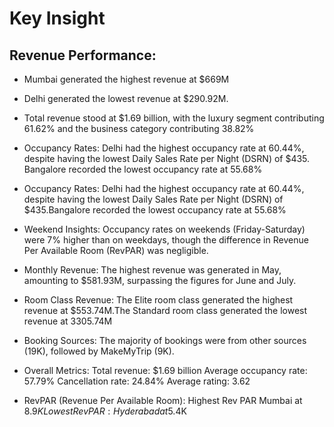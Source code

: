 # Key Insight

## Revenue Performance:
  * Mumbai generated the highest revenue at $669M
  * Delhi generated the lowest revenue at $290.92M.
  * Total revenue stood at $1.69 billion, with the luxury segment contributing 61.62% and the business category contributing 38.82%

* Occupancy Rates:
Delhi had the highest occupancy rate at 60.44%, despite having the lowest Daily Sales Rate per Night (DSRN) of $435.
Bangalore recorded the lowest occupancy rate at 55.68%

* Occupancy Rates:
Delhi had the highest occupancy rate at 60.44%, despite having the lowest Daily Sales Rate per Night (DSRN) of $435.Bangalore recorded the lowest occupancy rate at 55.68%

* Weekend Insights:
Occupancy rates on weekends (Friday-Saturday) were 7% higher than on weekdays, though the difference in Revenue Per Available Room (RevPAR) was negligible.

* Monthly Revenue:
The highest revenue was generated in May, amounting to $581.93M, surpassing the figures for June and July.

* Room Class Revenue:
The Elite room class generated the highest revenue at $553.74M.The Standard room class generated the lowest revenue at 3305.74M

* Booking Sources:
The majority of bookings were from other sources (19K), followed by MakeMyTrip (9K).

* Overall Metrics:
Total revenue: $1.69 billion
Average occupancy rate: 57.79%
Cancellation rate: 24.84%
Average rating: 3.62

* RevPAR (Revenue Per Available Room):
Highest Rev PAR Mumbai at $8.9K
Lowest RevPAR: Hyderabad at $5.4K

